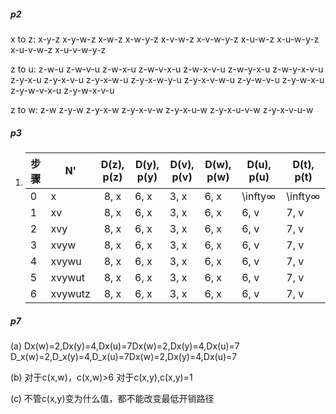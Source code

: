 ##### p2

x to z:
x-y-z
x-y-w-z
x-w-z
x-w-y-z
x-v-w-z
x-v-w-y-z
x-u-w-z
x-u-w-y-z
x-u-v-w-z
x-u-v-w-y-z

z to u:
z-w-u
z-w-v-u
z-w-x-u
z-w-v-x-u
z-w-x-v-u
z-w-y-x-u
z-w-y-x-v-u
z-y-x-u
z-y-x-v-u
z-y-x-w-u
z-y-x-w-y-u
z-y-x-v-w-u
z-y-w-v-u
z-y-w-x-u
z-y-w-v-x-u
z-y-w-x-v-u

z to w:
z-w
z-y-w
z-y-x-w
z-y-x-v-w
z-y-x-u-w
z-y-x-u-v-w
z-y-x-v-u-w




##### p3

1. | 步骤 | N'      | D(z), p(z) | D(y), p(y) | D(v), p(v) | D(w), p(w) | D(u), p(u) | D(t), p(t) |
   | ---- | ------- | :--------: | ---------- | ---------- | ---------- | ---------- | ---------- |
   | 0    | x       |    8, x    | 6, x       | 3, x       | 6, x       | \infty∞    | \infty∞    |
   | 1    | xv      |    8, x    | 6, x       | 3, x       | 6, x       | 6, v       | 7, v       |
   | 2    | xvy     |    8, x    | 6, x       | 3, x       | 6, x       | 6, v       | 7, v       |
   | 3    | xvyw    |    8, x    | 6, x       | 3, x       | 6, x       | 6, v       | 7, v       |
   | 4    | xvywu   |    8, x    | 6, x       | 3, x       | 6, x       | 6, v       | 7, v       |
   | 5    | xvywut  |    8, x    | 6, x       | 3, x       | 6, x       | 6, v       | 7, v       |
   | 6    | xvywutz |    8, x    | 6, x       | 3, x       | 6, x       | 6, v       | 7, v       |

   

##### p7

(a) Dx(w)=2,Dx(y)=4,Dx(u)=7Dx(w)=2,Dx(y)=4,Dx(u)=7          D_x(w)=2,D_x(y)=4,D_x(u)=7Dx(w)=2,Dx(y)=4,Dx(u)=7

(b) 对于c(x,w)，c(x,w)>6
对于c(x,y),c(x,y)=1

(c) 不管c(x,y)变为什么值，都不能改变最低开销路径



